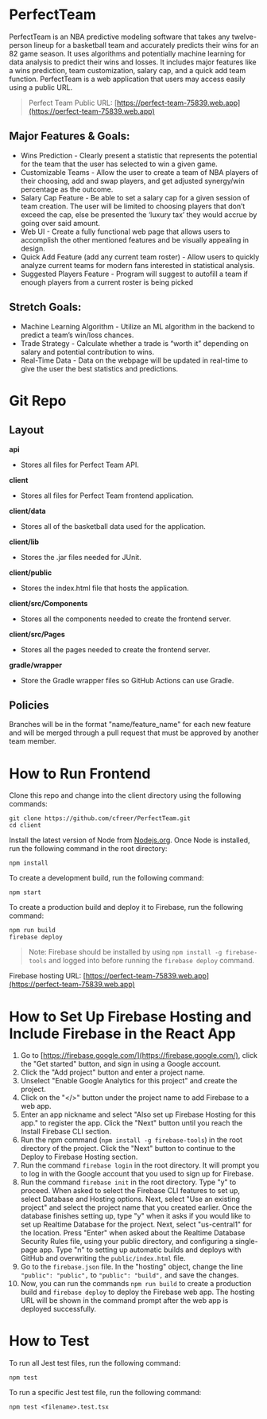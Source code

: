 # PerfectTeam
PerfectTeam is an NBA predictive modeling software that takes any twelve-person lineup for a basketball team and accurately predicts their wins for an 82 game season. It uses algorithms and potentially machine learning for data analysis to predict their wins and losses. It includes major features like a wins prediction, team customization, salary cap, and a quick add team function. PerfectTeam is a web application that users may access easily using a public URL.
> Perfect Team Public URL: [https://perfect-team-75839.web.app](https://perfect-team-75839.web.app)

## Major Features & Goals:
- Wins Prediction - Clearly present a statistic that represents the potential for the team that the user has selected to win a given game.
- Customizable Teams - Allow the user to create a team of NBA players of their choosing, add and swap players, and get adjusted synergy/win percentage as the outcome.
- Salary Cap Feature - Be able to set a salary cap for a given session of team creation. The user will be limited to choosing players that don’t exceed the cap, else be presented the ‘luxury tax’ they would accrue by going over said amount.
- Web UI - Create a fully functional web page that allows users to accomplish the other mentioned features and be visually appealing in design.
- Quick Add Feature (add any current team roster) - Allow users to quickly analyze current teams for modern fans interested in statistical analysis.
- Suggested Players Feature - Program will suggest to autofill a team if enough players from a current roster is being picked

## Stretch Goals:
- Machine Learning Algorithm - Utilize an ML algorithm in the backend to predict a team’s win/loss chances.
- Trade Strategy - Calculate whether a trade is “worth it” depending on salary and potential contribution to wins.
- Real-Time Data - Data on the webpage will be updated in real-time to give the user the best statistics and predictions.

# Git Repo
## Layout
**api**
- Stores all files for Perfect Team API.

**client**
- Stores all files for Perfect Team frontend application.

**client/data**
- Stores all of the basketball data used for the application.

**client/lib**
- Stores the .jar files needed for JUnit.

**client/public**
- Stores the index.html file that hosts the application.

**client/src/Components**
- Stores all the components needed to create the frontend server.

**client/src/Pages**
- Stores all the pages needed to create the frontend server.

**gradle/wrapper**
- Store the Gradle wrapper files so GitHub Actions can use Gradle.

## Policies
Branches will be in the format "name/feature_name" for each new feature and will be merged through a pull request that must be approved by another team member.

# How to Run Frontend
Clone this repo and change into the client directory using the following commands:
```
git clone https://github.com/cfreer/PerfectTeam.git
cd client
```

Install the latest version of Node from [Nodejs.org](https://nodejs.org/en/). Once Node is installed, run the following command in the root directory:
```
npm install
```

To create a development build, run the following command:
```
npm start
```

To create a production build and deploy it to Firebase, run the following command:
```
npm run build
firebase deploy
```
> Note: Firebase should be installed by using `npm install -g firebase-tools` and logged into before running the `firebase deploy` command.

Firebase hosting URL: [https://perfect-team-75839.web.app](https://perfect-team-75839.web.app)

# How to Set Up Firebase Hosting and Include Firebase in the React App
1. Go to [https://firebase.google.com/](https://firebase.google.com/), click the "Get started" button, and sign in using a Google account.
2. Click the "Add project" button and enter a project name.
3. Unselect "Enable Google Analytics for this project" and create the project.
4. Click on the "</>" button under the project name to add Firebase to a web app.
5. Enter an app nickname and select "Also set up Firebase Hosting for this app." to register the app. Click the "Next" button until you reach the Install Firebase CLI section.
6. Run the npm command (`npm install -g firebase-tools`) in the root directory of the project. Click the "Next" button to continue to the Deploy to Firebase Hosting section.
7. Run the command `firebase login` in the root directory. It will prompt you to log in with the Google account that you used to sign up for Firebase.
8. Run the command `firebase init` in the root directory. Type "y" to proceed. When asked to select the Firebase CLI features to set up, select Database and Hosting options. Next, select "Use an existing project" and select the project name that you created earlier. Once the database finishes setting up, type "y" when it asks if you would like to set up Realtime Database for the project. Next, select "us-central1" for the location. Press "Enter" when asked about the Realtime Database Security Rules file, using your public directory, and configuring a single-page app. Type "n" to setting up automatic builds and deploys with GitHub and overwriting the `public/index.html` file.
9. Go to the `firebase.json` file. In the "hosting" object, change the line `"public": "public",` to `"public": "build",` and save the changes.
10. Now, you can run the commands `npm run build` to create a production build and `firebase deploy` to deploy the Firebase web app. The hosting URL will be shown in the command prompt after the web app is deployed successfully.

# How to Test
To run all Jest test files, run the following command:
```
npm test
```

To run a specific Jest test file, run the following command:
```
npm test <filename>.test.tsx
```